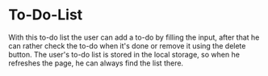 # To-Do-List
With this to-do list the user can add a to-do by filling the input, after that he can rather check the to-do when it's  done or remove it using the delete button. The user's to-do list is stored in the local storage, so when he refreshes the page, he can always find the list there.
